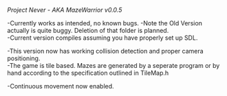 *Project Never - AKA MazeWarrior
v0.0.5*

-Currently works as intended, no known bugs.
-Note the Old Version actually is quite buggy.  Deletion of that folder is planned.  
-Current version compiles assuming you have properly set up SDL.

-This version now has working collision detection and proper camera positioning.  
-The game is tile based.  Mazes are generated by a seperate program or by hand according to the specification outlined in TileMap.h

-Continuous movement now enabled.